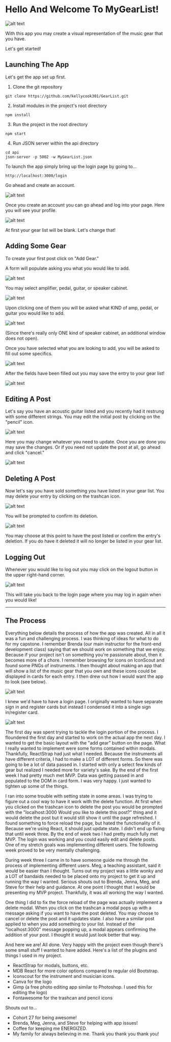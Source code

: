
# Hello And Welcome To MyGearList!

![alt text](https://github.com/kellycook301/GearList/blob/master/readmeImages/MGLLogo.png)

With this app you may create a visual representation of the music gear that you have.

Let's get started!

## Launching The App

Let's get the app set up first.

1. Clone the git repository
```
git clone https://github.com/kellycook301/GearList.git
```

2. Install modules in the project's root directory 
```
npm install
```

3. Run the project in the root directory
```
npm start
```

4. Run JSON server within the api directory
```
cd api 
json-server -p 5002 -w MyGearList.json
```

To launch the app simply bring up the login page by going to...
```
http://localhost:3000/login
```
Go ahead and create an account. 

![alt text](https://github.com/kellycook301/GearList/blob/master/readmeImages/BestNewRegister.png)

Once you create an account you can go ahead and log into your page.
Here you will see your profile. 

![alt text](https://github.com/kellycook301/GearList/blob/master/readmeImages/NewMainPage.png)

At first your gear list will be blank. Let's change that!

## Adding Some Gear
To create your first post click on "Add Gear." 

A form will populate asking you what you would like to add. 

![alt text](https://github.com/kellycook301/GearList/blob/master/readmeImages/NewAdd_Gear.png)

You may select amplifier, pedal, guitar, or speaker cabinet. 

![alt text](https://github.com/kellycook301/GearList/blob/master/readmeImages/BestNewWhat_Would_You1.png)

Upon clicking one of them you will be asked what KIND of amp, pedal, or guitar you would like to add.

![alt text](https://github.com/kellycook301/GearList/blob/master/readmeImages/BestNewWhat_Would_You2.png)

(Since there's really only ONE kind of speaker cabinet, an additional window does not open). 

Once you have selected what you are looking to add, you will be asked to fill out some specifics. 

![alt text](https://github.com/kellycook301/GearList/blob/master/readmeImages/BestNewestFeatures.png)

After the fields have been filled out you may save the entry to your gear list!

![alt text](https://github.com/kellycook301/GearList/blob/master/readmeImages/Newest_Post_On_Screen.png)

## Editing A Post
Let's say you have an acoustic guitar listed and you recently had it restrung with some different strings. You may edit the initial post by clicking on the "pencil" icon.

![alt text](https://github.com/kellycook301/GearList/blob/master/readmeImages/NewClick_To_Edit.png)

Here you may change whatever you need to update. Once you are done you may save the changes. Or if you need not update the post at all, go ahead and click "cancel."

![alt text](https://github.com/kellycook301/GearList/blob/master/readmeImages/Edited_Post.png)

## Deleting A Post
Now let's say you have sold something you have listed in your gear list. You may delete your entry by clicking on the trashcan icon. 

![alt text](https://github.com/kellycook301/GearList/blob/master/readmeImages/NewClick_To_Delete.png)

You will be prompted to confirm its deletion. 

![alt text](https://github.com/kellycook301/GearList/blob/master/readmeImages/BestNewestRUSure.png)

You may choose at this point to have the post listed or confirm the entry's deletion. If you do have it deleted it will no longer be listed in your gear list.

## Logging Out
Whenever you would like to log out you may click on the logout button in the upper right-hand corner. 

![alt text](https://github.com/kellycook301/GearList/blob/master/readmeImages/BestNewLogout.png)

This will take you back to the login page where you may log in again when you would like!

------

## The Process
Everything below details the process of how the app was created. All in all it was a fun and challenging process. I was thinking of ideas for what to do for my capstone. I remember Brenda (our main instructor for the front-end development class) saying that we should work on something that we enjoy. Because if your project isn't on something you're passionate about, then it becomes more of a chore. I remember browsing for icons on IconScout and found some PNGs of instruments. I then thought about making an app that will show a list of the music gear that you own and these icons could be displayed in cards for each entry. I then drew out how I would want the app to look (see below).

![alt text](https://github.com/kellycook301/GearList/blob/master/readmeImages/App_Layout2.JPG)

I knew we'd have to have a login page. I originally wanted to have separate sign in and register cards but instead I condensed it into a single sign in/register card.

![alt text](https://github.com/kellycook301/GearList/blob/master/readmeImages/Login_Layout.JPG)

The first day was spent trying to tackle the login portion of the process. I floundered the first day and started to work on the actual app the next day. I wanted to get the basic layout with the "add gear" button on the page. What I really wanted to implement were some forms contained within modals. Thankfully, ReactStrap had just what I needed. Because the instruments all have different criteria, I had to make a LOT of different forms. So there was going to be a lot of data passed in. I started with only a select few kinds of gear but realized I needed more for variety's sake. By the end of the first week I had pretty much met MVP. Data was getting passed in and populated to the DOM in card form. I was very happy. I just wanted to tighten up some of the things.

I ran into some trouble with setting state in some areas. I was trying to figure out a cool way to have it work with the delete function. At first when you clicked on the trashcan icon to delete the post you would be prompted with the "localhost:3000 Would you like to delete this post?" thing and it would delete the post but it would still show it until the page refreshed. I found something to force reload the page, but hated the functionality of it. Because we're using React, it should just update state. I didn't end up fixing that until week three. By the end of week two I had pretty much fully met MVP. The login was working and you could easily edit and delete posts. One of my stretch goals was implementing different users. The following week proved to be very mentally challenging.

During week three I came in to have someone guide me through the process of implementing different users. Meg, a teaching assistant, said it would be easier than I thought. Turns out my project was a little wonky and a LOT of bandaids needed to be placed onto my project to get it up and running the way I wanted. Serious shouts out to Brenda, Jenna, Meg, and Steve for their help and guidance. At one point I thought that I would be presenting my MVP project. Thankfully, it was all working the way I wanted.

One thing I did to fix the force reload of the page was actually implement a delete modal. When you click on the trashcan a modal pops up with a message asking if you want to have the post deleted. You may choose to cancel or delete the post and it updates state. I also have a similar post applied to when you add something to your list. Instead of the "localhost:3000" message popping up, a modal appears confirming the addition of your post. I thought it would just look better that way.

And here we are! All done. Very happy with the project even though there's some small stuff I wanted to have added. Here's a list of the plugins and things I used in my project.

* ReactStrap for modals, buttons, etc.
* MDB React for more color options compared to regular old Bootstrap.
* Iconscout for the instrument and musician icons.
* Canva for the logo
* Gimp (a free photo editing app similar to Photoshop. I used this for editing the logo)
* Fontawesome for the trashcan and pencil icons

Shouts out to...
* Cohort 27 for being awesome!
* Brenda, Meg, Jenna, and Steve for helping with app issues!
* Coffee for keeping me ENERGIZED.
* My family for always believing in me. Thank you thank you thank you!
